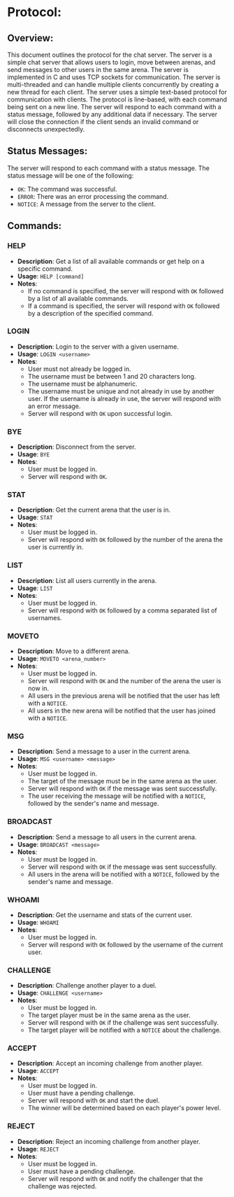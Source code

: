 # Protocol:
## Overview:
This document outlines the protocol for the chat server. The server is a simple chat server that allows users to login, move between arenas, and send messages to other users in the same arena. The server is implemented in C and uses TCP sockets for communication. The server is multi-threaded and can handle multiple clients concurrently by creating a new thread for each client. The server uses a simple text-based protocol for communication with clients. The protocol is line-based, with each command being sent on a new line. The server will respond to each command with a status message, followed by any additional data if necessary. The server will close the connection if the client sends an invalid command or disconnects unexpectedly.

## Status Messages:
The server will respond to each command with a status message. The status message will be one of the following:
- `OK`: The command was successful.
- `ERROR`: There was an error processing the command.
- `NOTICE`: A message from the server to the client.

## Commands:

### HELP
- **Description**: Get a list of all available commands or get help on a specific command.
- **Usage**: `HELP [command]`
- **Notes**: 
    - If no command is specified, the server will respond with `OK` followed by a list of all available commands.
    - If a command is specified, the server will respond with `OK` followed by a description of the specified command.

### LOGIN
- **Description**: Login to the server with a given username.
- **Usage**: `LOGIN <username>`
- **Notes**: 
    - User must not already be logged in.
    - The username must be between 1 and 20 characters long.
    - The username must be alphanumeric.
    - The username must be unique and not already in use by another user. If the username is already in use, the server will respond with an error message.
    - Server will respond with `OK` upon successful login.

### BYE
- **Description**: Disconnect from the server.
- **Usage**: `BYE`
- **Notes**: 
    - User must be logged in.
    - Server will respond with `OK`.

### STAT
- **Description**: Get the current arena that the user is in.
- **Usage**: `STAT`
- **Notes**: 
    - User must be logged in.
    - Server will respond with `OK` followed by the number of the arena the user is currently in.

### LIST
- **Description**: List all users currently in the arena.
- **Usage**: `LIST`
- **Notes**: 
    - User must be logged in.
    - Server will respond with `OK` followed by a comma separated list of usernames.

### MOVETO
- **Description**: Move to a different arena.
- **Usage**: `MOVETO <arena_number>`
- **Notes**: 
    - User must be logged in.
    - Server will respond with `OK` and the number of the arena the user is now in.
    - All users in the previous arena will be notified that the user has left with a `NOTICE`.
    - All users in the new arena will be notified that the user has joined with a `NOTICE`.

### MSG
- **Description**: Send a message to a user in the current arena.
- **Usage**: `MSG <username> <message>`
- **Notes**: 
    - User must be logged in.
    - The target of the message must be in the same arena as the user.
    - Server will respond with `OK` if the message was sent successfully.
    - The user receiving the message will be notified with a `NOTICE`, followed by the sender's name and message.

### BROADCAST
- **Description**: Send a message to all users in the current arena.
- **Usage**: `BROADCAST <message>`
- **Notes**: 
    - User must be logged in.
    - Server will respond with `OK` if the message was sent successfully.
    - All users in the arena will be notified with a `NOTICE`, followed by the sender's name and message.

### WHOAMI
- **Description**: Get the username and stats of the current user.
- **Usage**: `WHOAMI`
- **Notes**: 
    - User must be logged in.
    - Server will respond with `OK` followed by the username of the current user.

### CHALLENGE
- **Description**: Challenge another player to a duel.
- **Usage**: `CHALLENGE <username>`
- **Notes**: 
    - User must be logged in.
    - The target player must be in the same arena as the user.
    - Server will respond with `OK` if the challenge was sent successfully.
    - The target player will be notified with a `NOTICE` about the challenge.

### ACCEPT
- **Description**: Accept an incoming challenge from another player.
- **Usage**: `ACCEPT`
- **Notes**: 
    - User must be logged in.
    - User must have a pending challenge.
    - Server will respond with `OK` and start the duel.
    - The winner will be determined based on each player's power level.

### REJECT
- **Description**: Reject an incoming challenge from another player.
- **Usage**: `REJECT`
- **Notes**: 
    - User must be logged in.
    - User must have a pending challenge.
    - Server will respond with `OK` and notify the challenger that the challenge was rejected.
